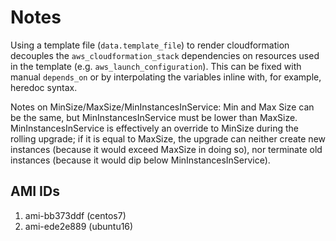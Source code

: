 Notes
======

Using a template file (`data.template_file`) to render cloudformation decouples
the `aws_cloudformation_stack` dependencies on resources used in the template
(e.g. `aws_launch_configuration`). This can be fixed with manual `depends_on` or
by interpolating the variables inline with, for example, heredoc syntax.

Notes on MinSize/MaxSize/MinInstancesInService: Min and Max Size can be the
same, but MinInstancesInService must be lower than MaxSize.
MinInstancesInService is effectively an override to MinSize during the rolling
upgrade; if it is equal to MaxSize, the upgrade can neither create new instances
(because it would exceed MaxSize in doing so), nor terminate old instances
(because it would dip below MinInstancesInService).

AMI IDs
--------

  1. ami-bb373ddf (centos7)
  2. ami-ede2e889 (ubuntu16)
